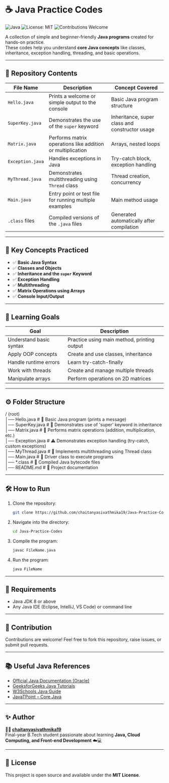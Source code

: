 # ☕ Java Practice Codes

![Java](https://img.shields.io/badge/Java-8%2B-orange?logo=java)
![License: MIT](https://img.shields.io/badge/License-MIT-green.svg)
![Contributions Welcome](https://img.shields.io/badge/Contributions-Welcome-blue.svg)

A collection of simple and beginner-friendly **Java programs** created for hands-on practice.  
These codes help you understand **core Java concepts** like classes, inheritance, exception handling, threading, and basic operations.

---

## 📁 Repository Contents

| File Name | Description | Concept Covered |
|------------|--------------|-----------------|
| `Hello.java` | Prints a welcome or simple output to the console | Basic Java program structure |
| `SuperKey.java` | Demonstrates the use of the `super` keyword | Inheritance, super class and constructor usage |
| `Matrix.java` | Performs matrix operations like addition or multiplication | Arrays, nested loops |
| `Exception.java` | Handles exceptions in Java | Try-catch block, exception handling |
| `MyThread.java` | Demonstrates multithreading using `Thread` class | Thread creation, concurrency |
| `Main.java` | Entry point or test file for running multiple examples | Main method usage |
| `.class` files | Compiled versions of the `.java` files | Generated automatically after compilation |

---

## 🧠 Key Concepts Practiced

- ✅ **Basic Java Syntax**
- ✅ **Classes and Objects**
- ✅ **Inheritance and the `super` Keyword**
- ✅ **Exception Handling**
- ✅ **Multithreading**
- ✅ **Matrix Operations using Arrays**
- ✅ **Console Input/Output**

---

## 🧩 Learning Goals

| Goal | Description |
|------|--------------|
| Understand basic syntax | Practice using main method, printing output |
| Apply OOP concepts | Create and use classes, inheritance |
| Handle runtime errors | Learn try-catch-finally |
| Work with threads | Create and manage multiple threads |
| Manipulate arrays | Perform operations on 2D matrices |

---

## ⚙️ Folder Structure


/ (root)  
│── Hello.java              # 👋 Basic Java program (prints a message)  
│── SuperKey.java           # 🧩 Demonstrates use of 'super' keyword in inheritance  
│── Matrix.java             # 🧮 Performs matrix operations (addition, multiplication, etc.)  
│── Exception.java          # ⚠️ Demonstrates exception handling (try-catch, custom exceptions)  
│── MyThread.java           # 🔄 Implements multithreading using Thread class  
│── Main.java               # 🚀 Driver class to execute programs  
│── *.class                 # 🧱 Compiled Java bytecode files  
│── README.md               # 📘 Project documentation  

 ---


## 🛠️ How to Run
1. Clone the repository:
   ```bash
   git clone https://github.com/chaitanyasivathmika19/Java-Practice-Codes.git
2. Navigate into the directory:
    ```bash
    cd Java-Practice-Codes
3. Compile the program:
   ```bash
   javac FileName.java
4. Run the program:
   ```bash
   java FileName

---

## 📘 Requirements
- Java JDK 8 or above  
- Any Java IDE (Eclipse, IntelliJ, VS Code) or command line  

---

## 🚀 Contribution
Contributions are welcome! Feel free to fork this repository, raise issues, or submit pull requests.


---

## 📚 Useful Java References
- [Official Java Documentation (Oracle)](https://docs.oracle.com/javase/8/docs/)
- [GeeksforGeeks Java Tutorials](https://www.geeksforgeeks.org/java/)
- [W3Schools Java Guide](https://www.w3schools.com/java/)
- [JavaTPoint – Core Java](https://www.javatpoint.com/java-tutorial)

---

## ✨ Author
**👩‍💻 [chaitanyasivathmika19](https://github.com/chaitanyasivathmika19)**  
Final-year B.Tech student passionate about learning **Java, Cloud Computing, and Front-end Development** ☁️💻

---

## 📄 License
This project is open source and available under the **MIT License**.

   
